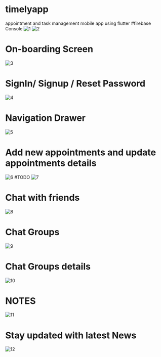 # timelyapp
appointment and task management mobile app using flutter
#firebase Console 
![1](https://user-images.githubusercontent.com/72648231/178992579-09547f51-3e0e-4ad2-8719-fee298b5a605.png)
![2](https://user-images.githubusercontent.com/72648231/178992661-38e24a60-be5e-4019-9723-b454e58ab999.png)
# On-boarding Screen 
![3](https://user-images.githubusercontent.com/72648231/178992694-ed65da49-656b-44d0-8bc2-03ac20e2f070.png)
# SignIn/ Signup / Reset Password
![4](https://user-images.githubusercontent.com/72648231/178992852-b8fb48af-8c35-4cb8-9cd7-8f4f29b0372a.png)
# Navigation Drawer 
![5](https://user-images.githubusercontent.com/72648231/178993044-1acda882-dae7-435b-8b62-50ea28b50ba5.png)
# Add new appointments and update appointments details
![6](https://user-images.githubusercontent.com/72648231/178995452-b8d40a99-c355-47a2-abd2-5c10dad2f0ed.png)
#TODO 
![7](https://user-images.githubusercontent.com/72648231/178995716-8bdb4848-71a8-4e85-be28-c2dd83e509c9.png)
# Chat with friends
![8](https://user-images.githubusercontent.com/72648231/178995860-b68d7bd7-ab19-4271-9efd-7e8285489a81.png)
# Chat Groups
![9](https://user-images.githubusercontent.com/72648231/178995978-a0895a20-66b5-4399-ae99-2e98a9cc9028.png)
# Chat Groups details
![10](https://user-images.githubusercontent.com/72648231/178996145-9e0b703b-af3f-493d-8b69-88b432c180c7.png)
# NOTES
![11](https://user-images.githubusercontent.com/72648231/178996223-03512794-d96b-47b0-85e1-ea129cfaa990.png)
# Stay updated with latest News
![12](https://user-images.githubusercontent.com/72648231/178996253-823dffb5-ceaa-49e1-96d5-45f3859d3a50.png)

